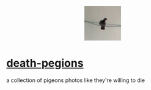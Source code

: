 <p align="center">
  <img src="/public/1.jpg" height="90px" width="auto">
  <H1>
    <a href="https://death-pegions.vercel.app/">
      death-pegions
    </a>
  </H1>
</p>
a collection of pigeons photos like they're willing to die
